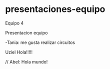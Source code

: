 # presentaciones-equipo
Equipo 4


Presentacion equipo

-Tania: me gusta realizar circuitos 

Uziel Hola!!!!!

// Abel: Hola mundo!

